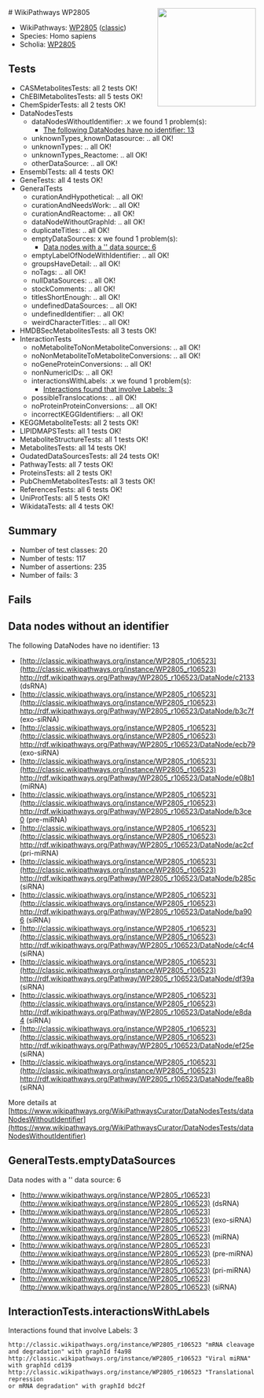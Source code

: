 <img style="float: right; width: 200px" src="https://upload.wikimedia.org/wikipedia/commons/thumb/8/83/Wplogo_with_text_500.png/640px-Wplogo_with_text_500.png" />
# WikiPathways WP2805

* WikiPathways: [WP2805](https://wikipathways.org/pathways/WP2805) ([classic](https://classic.wikipathways.org/instance/WP2805))
* Species: Homo sapiens
* Scholia: [WP2805](https://scholia.toolforge.org/wikipathways/WP2805)
## Tests
* CASMetabolitesTests: all 2 tests OK!
* ChEBIMetabolitesTests: all 5 tests OK!
* ChemSpiderTests: all 2 tests OK!
* DataNodesTests
    * dataNodesWithoutIdentifier: .x we found 1 problem(s):
        * [The following DataNodes have no identifier: 13](#8792c493)
    * unknownTypes_knownDatasource: .. all OK!
    * unknownTypes: .. all OK!
    * unknownTypes_Reactome: .. all OK!
    * otherDataSource: .. all OK!
* EnsemblTests: all 4 tests OK!
* GeneTests: all 4 tests OK!
* GeneralTests
    * curationAndHypothetical: .. all OK!
    * curationAndNeedsWork: .. all OK!
    * curationAndReactome: .. all OK!
    * dataNodeWithoutGraphId: .. all OK!
    * duplicateTitles: .. all OK!
    * emptyDataSources: x we found 1 problem(s):
        * [Data nodes with a '' data source: 6](#3d121fd1)
    * emptyLabelOfNodeWithIdentifier: .. all OK!
    * groupsHaveDetail: .. all OK!
    * noTags: .. all OK!
    * nullDataSources: .. all OK!
    * stockComments: .. all OK!
    * titlesShortEnough: .. all OK!
    * undefinedDataSources: .. all OK!
    * undefinedIdentifier: .. all OK!
    * weirdCharacterTitles: .. all OK!
* HMDBSecMetabolitesTests: all 3 tests OK!
* InteractionTests
    * noMetaboliteToNonMetaboliteConversions: .. all OK!
    * noNonMetaboliteToMetaboliteConversions: .. all OK!
    * noGeneProteinConversions: .. all OK!
    * nonNumericIDs: .. all OK!
    * interactionsWithLabels: .x we found 1 problem(s):
        * [Interactions found that involve Labels: 3](#630d267a)
    * possibleTranslocations: .. all OK!
    * noProteinProteinConversions: .. all OK!
    * incorrectKEGGIdentifiers: .. all OK!
* KEGGMetaboliteTests: all 2 tests OK!
* LIPIDMAPSTests: all 1 tests OK!
* MetaboliteStructureTests: all 1 tests OK!
* MetabolitesTests: all 14 tests OK!
* OudatedDataSourcesTests: all 24 tests OK!
* PathwayTests: all 7 tests OK!
* ProteinsTests: all 2 tests OK!
* PubChemMetabolitesTests: all 3 tests OK!
* ReferencesTests: all 6 tests OK!
* UniProtTests: all 5 tests OK!
* WikidataTests: all 4 tests OK!


## Summary

* Number of test classes: 20
* Number of tests: 117
* Number of assertions: 235
* Number of fails: 3

## Fails

<a name="8792c493" />

## Data nodes without an identifier

The following DataNodes have no identifier: 13

* [http://classic.wikipathways.org/instance/WP2805_r106523](http://classic.wikipathways.org/instance/WP2805_r106523) http://rdf.wikipathways.org/Pathway/WP2805_r106523/DataNode/c2133 (dsRNA)
* [http://classic.wikipathways.org/instance/WP2805_r106523](http://classic.wikipathways.org/instance/WP2805_r106523) http://rdf.wikipathways.org/Pathway/WP2805_r106523/DataNode/b3c7f (exo-siRNA)
* [http://classic.wikipathways.org/instance/WP2805_r106523](http://classic.wikipathways.org/instance/WP2805_r106523) http://rdf.wikipathways.org/Pathway/WP2805_r106523/DataNode/ecb79 (exo-siRNA)
* [http://classic.wikipathways.org/instance/WP2805_r106523](http://classic.wikipathways.org/instance/WP2805_r106523) http://rdf.wikipathways.org/Pathway/WP2805_r106523/DataNode/e08b1 (miRNA)
* [http://classic.wikipathways.org/instance/WP2805_r106523](http://classic.wikipathways.org/instance/WP2805_r106523) http://rdf.wikipathways.org/Pathway/WP2805_r106523/DataNode/b3ce0 (pre-miRNA)
* [http://classic.wikipathways.org/instance/WP2805_r106523](http://classic.wikipathways.org/instance/WP2805_r106523) http://rdf.wikipathways.org/Pathway/WP2805_r106523/DataNode/ac2cf (pri-miRNA)
* [http://classic.wikipathways.org/instance/WP2805_r106523](http://classic.wikipathways.org/instance/WP2805_r106523) http://rdf.wikipathways.org/Pathway/WP2805_r106523/DataNode/b285c (siRNA)
* [http://classic.wikipathways.org/instance/WP2805_r106523](http://classic.wikipathways.org/instance/WP2805_r106523) http://rdf.wikipathways.org/Pathway/WP2805_r106523/DataNode/ba906 (siRNA)
* [http://classic.wikipathways.org/instance/WP2805_r106523](http://classic.wikipathways.org/instance/WP2805_r106523) http://rdf.wikipathways.org/Pathway/WP2805_r106523/DataNode/c4cf4 (siRNA)
* [http://classic.wikipathways.org/instance/WP2805_r106523](http://classic.wikipathways.org/instance/WP2805_r106523) http://rdf.wikipathways.org/Pathway/WP2805_r106523/DataNode/df39a (siRNA)
* [http://classic.wikipathways.org/instance/WP2805_r106523](http://classic.wikipathways.org/instance/WP2805_r106523) http://rdf.wikipathways.org/Pathway/WP2805_r106523/DataNode/e8da4 (siRNA)
* [http://classic.wikipathways.org/instance/WP2805_r106523](http://classic.wikipathways.org/instance/WP2805_r106523) http://rdf.wikipathways.org/Pathway/WP2805_r106523/DataNode/ef25e (siRNA)
* [http://classic.wikipathways.org/instance/WP2805_r106523](http://classic.wikipathways.org/instance/WP2805_r106523) http://rdf.wikipathways.org/Pathway/WP2805_r106523/DataNode/fea8b (siRNA)


More details at [https://www.wikipathways.org/WikiPathwaysCurator/DataNodesTests/dataNodesWithoutIdentifier](https://www.wikipathways.org/WikiPathwaysCurator/DataNodesTests/dataNodesWithoutIdentifier)

<a name="3d121fd1" />

## GeneralTests.emptyDataSources

Data nodes with a '' data source: 6

* [http://www.wikipathways.org/instance/WP2805_r106523](http://www.wikipathways.org/instance/WP2805_r106523) (dsRNA)
* [http://www.wikipathways.org/instance/WP2805_r106523](http://www.wikipathways.org/instance/WP2805_r106523) (exo-siRNA)
* [http://www.wikipathways.org/instance/WP2805_r106523](http://www.wikipathways.org/instance/WP2805_r106523) (miRNA)
* [http://www.wikipathways.org/instance/WP2805_r106523](http://www.wikipathways.org/instance/WP2805_r106523) (pre-miRNA)
* [http://www.wikipathways.org/instance/WP2805_r106523](http://www.wikipathways.org/instance/WP2805_r106523) (pri-miRNA)
* [http://www.wikipathways.org/instance/WP2805_r106523](http://www.wikipathways.org/instance/WP2805_r106523) (siRNA)


<a name="630d267a" />

## InteractionTests.interactionsWithLabels

Interactions found that involve Labels: 3
```
http://classic.wikipathways.org/instance/WP2805_r106523 "mRNA cleavage
and degradation" with graphId f4a98
http://classic.wikipathways.org/instance/WP2805_r106523 "Viral miRNA" with graphId cd139
http://classic.wikipathways.org/instance/WP2805_r106523 "Translational repression
or mRNA degradation" with graphId bdc2f
```

